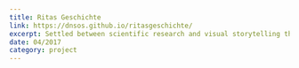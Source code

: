 ```yaml
---
title: Ritas Geschichte
link: https://dnsos.github.io/ritasgeschichte/
excerpt: Settled between scientific research and visual storytelling this project contributes to the controversial topic of animal ethics. It was exhibited in different contexts in Berlin and Potsdam and is documented in this website. [German only]
date: 04/2017
category: project
---
```

